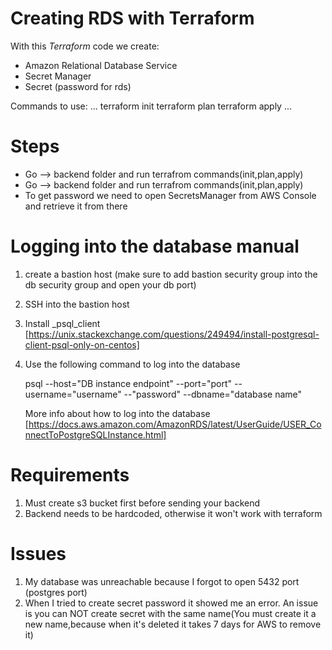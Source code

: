 # Creating RDS with Terraform

With this *Terraform* code we create:
- Amazon Relational Database Service
- Secret Manager
- Secret (password for rds)

Commands to use:
...
terraform init
terraform plan
terraform apply
...
# Steps
- Go --> backend folder and run terrafrom commands(init,plan,apply)
- Go --> backend folder and run terrafrom commands(init,plan,apply)
- To get password we need to open SecretsManager from AWS Console and retrieve it from there 


# Logging into the database manual
1. create a bastion host (make sure to add bastion security group into the db security group and open your db port)
2. SSH into the bastion host
3. Install _psql_client [https://unix.stackexchange.com/questions/249494/install-postgresql-client-psql-only-on-centos]
4. Use the following command to log into the database
   
   psql --host="DB instance endpoint" --port="port" --username="username" --"password" --dbname="database name"

   More info about how to log into the database [https://docs.aws.amazon.com/AmazonRDS/latest/UserGuide/USER_ConnectToPostgreSQLInstance.html]


# Requirements
1. Must create s3 bucket first before sending your backend
2. Backend needs to be hardcoded, otherwise it won't work with terraform

# Issues
1. My database was unreachable because I forgot to open 5432 port (postgres port)
2. When I tried to create secret password it showed me an error. An issue is you can NOT create secret with the same name(You must create it a new name,because when it's deleted it takes 7 days for AWS to remove it)